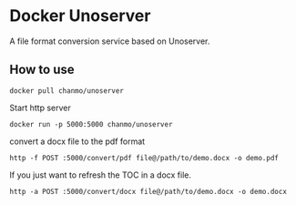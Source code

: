 # Docker Unoserver

A file format conversion service based on Unoserver.


## How to use

```
docker pull chanmo/unoserver
```

Start http server
```
docker run -p 5000:5000 chanmo/unoserver
```

convert a docx file to the pdf format
```
http -f POST :5000/convert/pdf file@/path/to/demo.docx -o demo.pdf
```

If you just want to refresh the TOC in a docx file.
```
http -a POST :5000/convert/docx file@/path/to/demo.docx -o demo.docx
```
